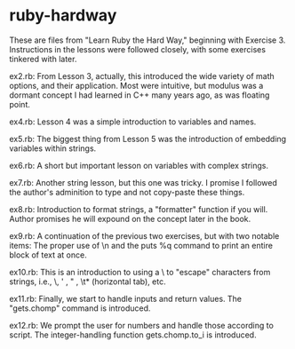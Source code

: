 # ruby-hardway
These are files from "Learn Ruby the Hard Way," beginning with Exercise 3. Instructions in the lessons were followed closely, with some exercises tinkered with later.

ex2.rb: From Lesson 3, actually, this introduced the wide variety of math options, and their application. Most were intuitive, but modulus was a dormant concept I had learned in C++ many years ago, as was floating point.

ex4.rb: Lesson 4 was a simple introduction to variables and names.

ex5.rb: The biggest thing from Lesson 5 was the introduction of embedding variables within strings.

ex6.rb: A short but important lesson on variables with complex strings. 

ex7.rb: Another string lesson, but this one was tricky. I promise I followed the author's adminition to type and not copy-paste these things.

ex8.rb: Introduction to format strings, a "formatter" function if you will. Author promises he will expound on the concept later in the book.

ex9.rb: A continuation of the previous two exercises, but with two notable items: The proper use of \n and the puts %q command to print an entire block of text at once.

ex10.rb: This is an introduction to using a \ to "escape" characters from strings, i.e., \\, \' , \" , \t* (horizontal tab), etc.

ex11.rb: Finally, we start to handle inputs and return values. The "gets.chomp" command is introduced.

ex12.rb: We prompt the user for numbers and handle those according to script. The integer-handling function gets.chomp.to_i is introduced. 
